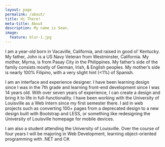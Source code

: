 ```yaml
---
layout: page
permalink: /about/
title: Hi There!
meta-title: About
description: My name is Sean.
image:
  feature: blur-1.jpg
---
```

I am a <script markdown="0" id="age" type="text/javascript">var d = new Date; var n = d.getFullYear(); document.write(n - 1993);</script> year-old born in Vacaville, California, and raised in good ol’ Kentucky. My father, John is a US Navy Veteran from Westminster, California. My mother, Myrna, is from Pasay City in the Philippines. My father’s side of the family consists mostly of German, Irish, & English peoples. My mother’s side is nearly 100% Filipino, with a very slight hint (<1%) of Spanish.

I am an interface and experience designer. I have been learning design since I was in the 7th grade and learning front-end development since I was 14 years old. With over seven years of experience, I can create a design and bring it to life in full-functionality. I have been working with the University of Louisville as a Web Intern since my first semester there. I aid in web projects such as converting 100+ pages from a deprecated design to a new design built with Bootstrap and LESS, or something like redesigning the University of Louisville homepage for mobile devices.

I am also a student attending the University of Louisville. Over the course of four years I will be majoring in Web Development, learning object-oriented programming with .NET and C#.